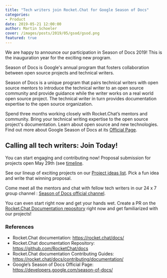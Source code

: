 ```yaml
---
title: "Tech writers join Rocket.Chat for Google Season of Docs"
categories:
- Product
date: 2019-05-21 12:00:00
author: Martin Schoeler
cover: /images/posts/2019/05/gsod/gsod.png
featured: true
---
```


We are happy to announce our participation in Season of Docs 2019! This is the inauguration year for the exciting new program.

Season of Docs is Google's annual program that fosters collaboration between open source projects and technical writers.

Season of Docs is a unique program that pairs technical writers with open source mentors to introduce the technical writer to an open source community and provide guidance while the writer works on a real world open source project. The technical writer in turn provides documentation expertise to the open source organization.

Spend three months working closely with Rocket.Chat’s mentors and community. Bring your technical writing expertise to the open source project's documentation. Learn about open source and new technologies. Find out more about Google Season of Docs at its [Official Page](https://developers.google.com/season-of-docs/).

## Calling all tech writers: Join Today!

You can start engaging and contributing now! Proposal submission for projects open May 29th (see [timeline](https://developers.google.com/season-of-docs/docs/timeline).

See our lineup of exciting projects on our [Project ideas list](https://rocket.chat/docs/contributing/google-season-of-docs-2019/#project-ideas). Pick a fun idea and write that winning proposal.

Come meet all the mentors and chat with fellow tech writers in our 24 x 7 group channel :  [Season of Docs official channel](https://open.rocket.chat/channel/gsod2019).

You can even start right now and get your hands wet.  Create a PR on the [Rocket.Chat Documentation repository](https://github.com/RocketChat/docs) right now and get familiarized with our projects!

### References

- Rocket.Chat documentation: <https://rocket.chat/docs/>
- Rocket.Chat documentation Repository: <https://github.com/RocketChat/docs>
- Rocket.Chat documentation Contributing Guides: <https://rocket.chat/docs/contributing/documentation/>
- Google’s Season of Docs Official Page: <https://developers.google.com/season-of-docs/>
